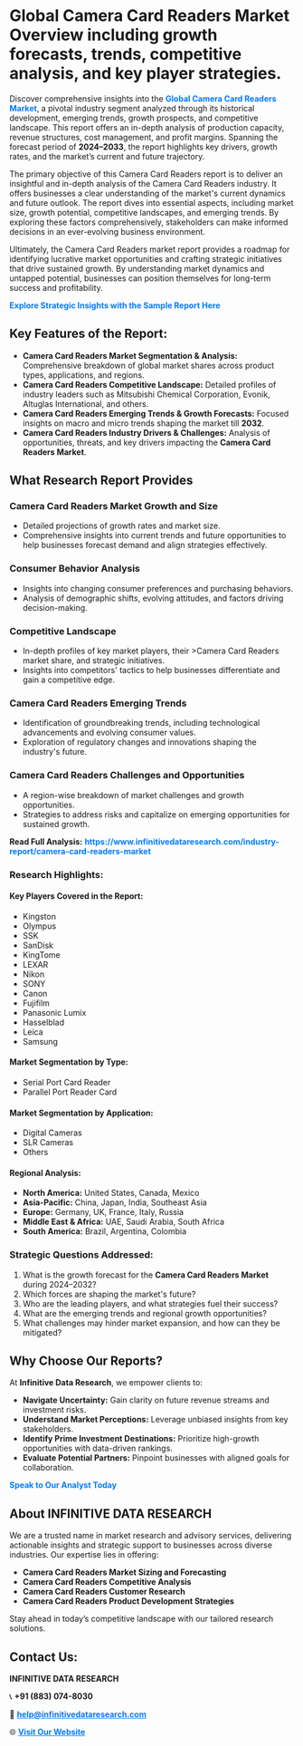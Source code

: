 <h1>Global Camera Card Readers Market Overview including growth forecasts, trends, competitive analysis, and key player strategies.</h1>
<p>
Discover comprehensive insights into the 
<a href="https://www.infinitivedataresearch.com/industry-report/camera-card-readers-market" rel="dofollow" style="color: #007BFF; text-decoration: none;"><strong>Global Camera Card Readers Market</strong></a>, a pivotal industry segment analyzed through its historical development, emerging trends, growth prospects, and competitive landscape. This report offers an in-depth analysis of production capacity, revenue structures, cost management, and profit margins. Spanning the forecast period of <strong>2024–2033</strong>, the report highlights key drivers, growth rates, and the market’s current and future trajectory.
</p>
<p>
The primary objective of this Camera Card Readers report is to deliver an insightful and in-depth analysis of the Camera Card Readers industry. It offers businesses a clear understanding of the market's current dynamics and future outlook. The report dives into essential aspects, including market size, growth potential, competitive landscapes, and emerging trends. By exploring these factors comprehensively, stakeholders can make informed decisions in an ever-evolving business environment.
</p>
<p>
Ultimately, the Camera Card Readers market report provides a roadmap for identifying lucrative market opportunities and crafting strategic initiatives that drive sustained growth. By understanding market dynamics and untapped potential, businesses can position themselves for long-term success and profitability.
</p>
<p>
<a href="https://www.infinitivedataresearch.com/request-sample/reportId=106892" style="color: #007BFF; text-decoration: none;"><strong>Explore Strategic Insights with the Sample Report Here</strong></a>
</p>

<h2>Key Features of the Report:</h2>
<ul>
<li><strong>Camera Card Readers Market Segmentation & Analysis:</strong> Comprehensive breakdown of global market shares across product types, applications, and regions.</li>
<li><strong>Camera Card Readers Competitive Landscape:</strong> Detailed profiles of industry leaders such as Mitsubishi Chemical Corporation, Evonik, Altuglas International, and others.</li>
<li><strong>Camera Card Readers Emerging Trends & Growth Forecasts:</strong> Focused insights on macro and micro trends shaping the market till <strong>2032</strong>.</li>
<li><strong>Camera Card Readers Industry Drivers & Challenges:</strong> Analysis of opportunities, threats, and key drivers impacting the <strong>Camera Card Readers Market</strong>.</li>
</ul>

<h2>What Research Report Provides</h2>
<h3>Camera Card Readers Market Growth and Size</h3>
<ul>
<li>Detailed projections of growth rates and market size.</li>
<li>Comprehensive insights into current trends and future opportunities to help businesses forecast demand and align strategies effectively.</li>
</ul>

<h3>Consumer Behavior Analysis</h3>
<ul>
<li>Insights into changing consumer preferences and purchasing behaviors.</li>
<li>Analysis of demographic shifts, evolving attitudes, and factors driving decision-making.</li>
</ul>

<h3>Competitive Landscape</h3>
<ul>
<li>In-depth profiles of key market players, their >Camera Card Readers market share, and strategic initiatives.</li>
<li>Insights into competitors' tactics to help businesses differentiate and gain a competitive edge.</li>
</ul>

<h3>Camera Card Readers Emerging Trends</h3>
<ul>
<li>Identification of groundbreaking trends, including technological advancements and evolving consumer values.</li>
<li>Exploration of regulatory changes and innovations shaping the industry's future.</li>
</ul>

<h3>Camera Card Readers Challenges and Opportunities</h3>
<ul>
<li>A region-wise breakdown of market challenges and growth opportunities.</li>
<li>Strategies to address risks and capitalize on emerging opportunities for sustained growth.</li>
</ul>
<p><strong>Read Full Analysis:</strong> <a href="https://www.infinitivedataresearch.com/industry-report/camera-card-readers-market" rel="dofollow" style="color: #007BFF; text-decoration: none;"><strong>https://www.infinitivedataresearch.com/industry-report/camera-card-readers-market</strong></a></p>
<h3>Research Highlights:</h3>
<h4>Key Players Covered in the Report:</h4>
<ul><li>Kingston</li><li>Olympus</li><li>SSK</li><li>SanDisk</li><li>KingTome</li><li>LEXAR</li><li>Nikon</li><li>SONY</li><li>Canon</li><li>Fujifilm</li><li>Panasonic Lumix</li><li>Hasselblad</li><li>Leica</li><li>Samsung</li></ul>
<h4>Market Segmentation by Type:</h4>
<ul><li>Serial Port Card Reader</li><li>Parallel Port Reader Card</li></ul>
<h4>Market Segmentation by Application:</h4>
<ul><li>Digital Cameras</li><li>SLR Cameras</li><li>Others</li></ul>

<h4>Regional Analysis:</h4>
<ul>
<li><strong>North America:</strong> United States, Canada, Mexico</li>
<li><strong>Asia-Pacific:</strong> China, Japan, India, Southeast Asia</li>
<li><strong>Europe:</strong> Germany, UK, France, Italy, Russia</li>
<li><strong>Middle East & Africa:</strong> UAE, Saudi Arabia, South Africa</li>
<li><strong>South America:</strong> Brazil, Argentina, Colombia</li>
</ul>

<h3>Strategic Questions Addressed:</h3>
<ol>
<li>What is the growth forecast for the <strong>Camera Card Readers Market</strong> during 2024–2032?</li>
<li>Which forces are shaping the market's future?</li>
<li>Who are the leading players, and what strategies fuel their success?</li>
<li>What are the emerging trends and regional growth opportunities?</li>
<li>What challenges may hinder market expansion, and how can they be mitigated?</li>
</ol>

<h2>Why Choose Our Reports?</h2>
<p>At <strong>Infinitive Data Research</strong>, we empower clients to:</p>
<ul>
<li><strong>Navigate Uncertainty:</strong> Gain clarity on future revenue streams and investment risks.</li>
<li><strong>Understand Market Perceptions:</strong> Leverage unbiased insights from key stakeholders.</li>
<li><strong>Identify Prime Investment Destinations:</strong> Prioritize high-growth opportunities with data-driven rankings.</li>
<li><strong>Evaluate Potential Partners:</strong> Pinpoint businesses with aligned goals for collaboration.</li>
</ul>
<p><a href="https://www.infinitivedataresearch.com/industry-report/camera-card-readers-market" rel="dofollow" style="color: #007BFF; text-decoration: none;"><strong>Speak to Our Analyst Today</strong></a></p>

<h2>About INFINITIVE DATA RESEARCH</h2>
<p>We are a trusted name in market research and advisory services, delivering actionable insights and strategic support to businesses across diverse industries. Our expertise lies in offering:</p>
<ul>
<li><strong>Camera Card Readers Market Sizing and Forecasting</strong></li>
<li><strong>Camera Card Readers Competitive Analysis</strong></li>
<li><strong>Camera Card Readers Customer Research</strong></li>
<li><strong>Camera Card Readers Product Development Strategies</strong></li>
</ul>
<p>Stay ahead in today’s competitive landscape with our tailored research solutions.</p>

<h2>Contact Us:</h2>
<p><strong>INFINITIVE DATA RESEARCH</strong></p>
<p>📞 <strong>+91 (883) 074-8030</strong></p>
<p>📧 <strong><a href="mailto:help@infinitivedataresearch.com" style="color: #007BFF;">help@infinitivedataresearch.com</a></strong></p>
<p>🌐 <strong><a href="https://www.infinitivedataresearch.com" rel="dofollow" style="color: #007BFF;">Visit Our Website</a></strong></p>